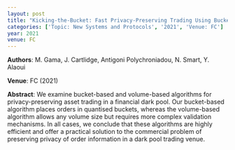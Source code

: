 ```yaml
---
layout: post
title: "Kicking-the-Bucket: Fast Privacy-Preserving Trading Using Buckets"
categories: ['Topic: New Systems and Protocols', '2021', 'Venue: FC']
year: 2021
venue: FC
---
```

**Authors**: M. Gama, J. Cartlidge, Antigoni Polychroniadou, N. Smart, Y. Alaoui

**Venue**: FC (2021)

**Abstract**: We examine bucket-based and volume-based algorithms for privacy-preserving asset trading in a financial dark pool. Our bucket-based algorithm places orders in quantised buckets, whereas the volume-based algorithm allows any volume size but requires more complex validation mechanisms. In all cases, we conclude that these algorithms are highly efficient and offer a practical solution to the commercial problem of preserving privacy of order information in a dark pool trading venue.
